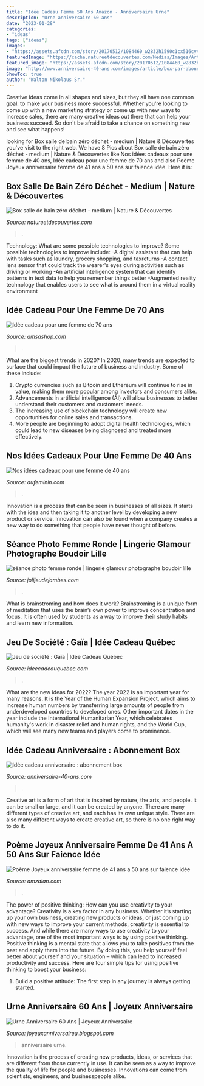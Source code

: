 ```yaml
---
title: "Idée Cadeau Femme 50 Ans Amazon - Anniversaire Urne"
description: "Urne anniversaire 60 ans"
date: "2023-01-28"
categories:
- "ideas"
tags: ["ideas"]
images:
- "https://assets.afcdn.com/story/20170512/1084460_w2832h1590c1cx516cy401.jpg"
featuredImage: "https://cache.natureetdecouvertes.com/Medias/Images/Articles/92322460/690"
featured_image: "https://assets.afcdn.com/story/20170512/1084460_w2832h1590c1cx516cy401.jpg"
image: "http://www.anniversaire-40-ans.com/images/article/box-par-abonnement4.jpg"
ShowToc: true
author: "Walton Nikolaus Sr."
---
```



Creative ideas come in all shapes and sizes, but they all have one common goal: to make your business more successful. Whether you're looking to come up with a new marketing strategy or come up with new ways to increase sales, there are many creative ideas out there that can help your business succeed. So don't be afraid to take a chance on something new and see what happens!

	

		
looking for Box salle de bain zéro déchet - medium | Nature &amp; Découvertes you've visit to the right web. We have 8 Pics about Box salle de bain zéro déchet - medium | Nature &amp; Découvertes like Nos idées cadeaux pour une femme de 40 ans, Idée cadeau pour une femme de 70 ans and also Poème Joyeux anniversaire femme de 41 ans a 50 ans sur faience idée. Here it is:
		
    
## Box Salle De Bain Zéro Déchet - Medium | Nature &amp; Découvertes

<img loading=lazy src="https://cache.natureetdecouvertes.com/Medias/Images/Articles/92322460/690" onerror="this.onerror=null;this.src='https://tse3.mm.bing.net/th?id=OIP.GQ2TxbVlOj9ciPhfmfP8hAHaHa&amp;pid=15.1';" alt="Box salle de bain zéro déchet - medium | Nature &amp; Découvertes">

_Source: natureetdecouvertes.com_

>. 

	

Technology: What are some possible technologies to improve?
Some possible technologies to improve include: 
-A digital assistant that can help with tasks such as laundry, grocery shopping, and taxreturns 
-A contact lens sensor that could track the wearer's eyes during activities such as driving or working 
-An artificial intelligence system that can identify patterns in text data to help you remember things better 
-Augmented reality technology that enables users to see what is around them in a virtual reality environment

    
## Idée Cadeau Pour Une Femme De 70 Ans

<img loading=lazy src="http://www.amsashop.com/wp-content/uploads/2014/09/idee-cadeau-pour-femme-70-ans.jpg" onerror="this.onerror=null;this.src='https://tse2.mm.bing.net/th?id=OIP.i7a3RqGD_qg1u4r2DzXq4gHaIV&amp;pid=15.1';" alt="Idée cadeau pour une femme de 70 ans">

_Source: amsashop.com_

>. 

	

What are the biggest trends in 2020?
In 2020, many trends are expected to surface that could impact the future of business and industry. Some of these include:
1. Crypto currencies such as Bitcoin and Ethereum will continue to rise in value, making them more popular among investors and consumers alike.
2. Advancements in artificial intelligence (AI) will allow businesses to better understand their customers and customers’ needs.
3. The increasing use of blockchain technology will create new opportunities for online sales and transactions. 
4. More people are beginning to adopt digital health technologies, which could lead to new diseases being diagnosed and treated more effectively.

    
## Nos Idées Cadeaux Pour Une Femme De 40 Ans

<img loading=lazy src="https://assets.afcdn.com/story/20170512/1084460_w2832h1590c1cx516cy401.jpg" onerror="this.onerror=null;this.src='https://tse1.mm.bing.net/th?id=OIP._5dGnx_u07yoTwoM0ANqCAHaEK&amp;pid=15.1';" alt="Nos idées cadeaux pour une femme de 40 ans">

_Source: aufeminin.com_

>. 

	

Innovation is a process that can be seen in businesses of all sizes. It starts with the idea and then taking it to another level by developing a new product or service. Innovation can also be found when a company creates a new way to do something that people have never thought of before.

    
## Séance Photo Femme Ronde | Lingerie Glamour Photographe Boudoir Lille

<img loading=lazy src="https://www.jolijeudejambes.com/wp-content/uploads/2017/11/28-11932-post/seance-photo-boudoir-femme-ronde-lingerie-glamour-photographe-lille-5.jpg" onerror="this.onerror=null;this.src='https://tse4.mm.bing.net/th?id=OIP.bzdGVxo35wUeODJ2W3nvRQHaE8&amp;pid=15.1';" alt="séance photo femme ronde | lingerie glamour photographe boudoir lille">

_Source: jolijeudejambes.com_

>. 

	

What is brainstroming and how does it work?
Brainstroming is a unique form of meditation that uses the brain’s own power to improve concentration and focus. It is often used by students as a way to improve their study habits and learn new information.

    
## Jeu De Société : Gaïa | Idée Cadeau Québec

<img loading=lazy src="https://www.ideecadeauquebec.com/wp-content/uploads/2015/02/PSX_20150204_155731_resized1.jpg" onerror="this.onerror=null;this.src='https://tse3.mm.bing.net/th?id=OIP.PzoCidULMHKIwItIm5ew-gHaEK&amp;pid=15.1';" alt="Jeu de société : Gaïa | Idée Cadeau Québec">

_Source: ideecadeauquebec.com_

>. 

	

What are the new ideas for 2022?
The year 2022 is an important year for many reasons. It is the Year of the Human Expansion Project, which aims to increase human numbers by transferring large amounts of people from underdeveloped countries to developed ones. Other important dates in the year include the International Humanitarian Year, which celebrates humanity's work in disaster relief and human rights, and the World Cup, which will see many new teams and players come to prominence.

    
## Idée Cadeau Anniversaire : Abonnement Box

<img loading=lazy src="http://www.anniversaire-40-ans.com/images/article/box-par-abonnement4.jpg" onerror="this.onerror=null;this.src='https://tse3.mm.bing.net/th?id=OIP.fpimMeoZP4qJLMGwg-oZ2QHaEK&amp;pid=15.1';" alt="Idée cadeau anniversaire : abonnement box">

_Source: anniversaire-40-ans.com_

>. 

	

Creative art is a form of art that is inspired by nature, the arts, and people. It can be small or large, and it can be created by anyone. There are many different types of creative art, and each has its own unique style. There are also many different ways to create creative art, so there is no one right way to do it.

    
## Poème Joyeux Anniversaire Femme De 41 Ans A 50 Ans Sur Faience Idée

<img loading=lazy src="https://www.amzalan.com/39628-thickbox_default/poeme-joyeux-anniversaire-femme-de-41-ans-a-50-ans-sur-faience-idee-cadeau-fete-neuf-emballe.jpg" onerror="this.onerror=null;this.src='https://tse1.mm.bing.net/th?id=OIP.nzsH67fZi9w8EgZ9PNnHTQHaHa&amp;pid=15.1';" alt="Poème Joyeux anniversaire femme de 41 ans a 50 ans sur faience idée">

_Source: amzalan.com_

>. 

	

The power of positive thinking: How can you use creativity to your advantage?
Creativity is a key factor in any business. Whether it’s starting up your own business, creating new products or ideas, or just coming up with new ways to improve your current methods, creativity is essential to success. And while there are many ways to use creativity to your advantage, one of the most important ways is by using positive thinking.
Positive thinking is a mental state that allows you to take positives from the past and apply them into the future. By doing this, you help yourself feel better about yourself and your situation – which can lead to increased productivity and success. Here are four simple tips for using positive thinking to boost your business: 

1) Build a positive attitude: The first step in any journey is always getting started.

    
## Urne Anniversaire 60 Ans | Joyeux Anniversaire

<img loading=lazy src="https://i.pinimg.com/originals/7d/fa/dd/7dfadd6e5f7812a47fa372397eceb47b.jpg" onerror="this.onerror=null;this.src='https://tse2.mm.bing.net/th?id=OIP.oAvhiumZ_Ch90H8UW5qoEwHaE8&amp;pid=15.1';" alt="Urne Anniversaire 60 Ans | Joyeux Anniversaire">

_Source: joyeuxanniversaireu.blogspot.com_

>anniversaire urne. 

	

Innovation is the process of creating new products, ideas, or services that are different from those currently in use. It can be seen as a way to improve the quality of life for people and businesses. Innovations can come from scientists, engineers, and businesspeople alike.

